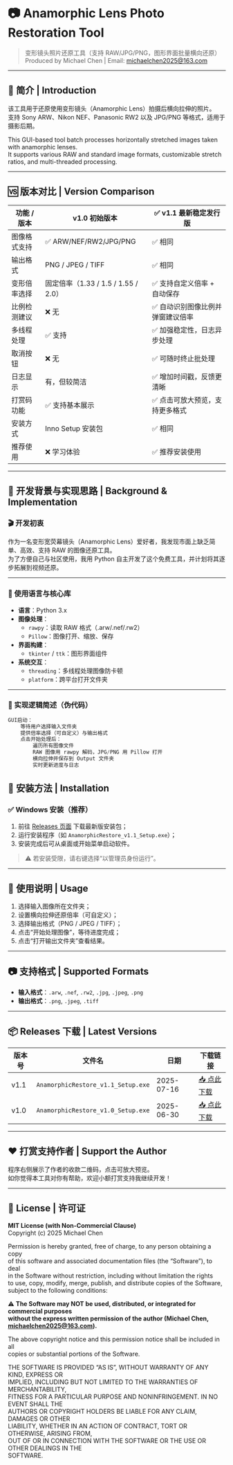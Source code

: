# 📷 Anamorphic Lens Photo Restoration Tool  
> 变形镜头照片还原工具（支持 RAW/JPG/PNG，图形界面批量横向还原）  
> Produced by Michael Chen | Email: michaelchen2025@163.com

---

## 🧩 简介 | Introduction

该工具用于还原使用变形镜头（Anamorphic Lens）拍摄后横向拉伸的照片。  
支持 Sony ARW、Nikon NEF、Panasonic RW2 以及 JPG/PNG 等格式，适用于摄影后期。

This GUI-based tool batch processes horizontally stretched images taken with anamorphic lenses.  
It supports various RAW and standard image formats, customizable stretch ratios, and multi-threaded processing.

---

## 🆚 版本对比 | Version Comparison

| 功能 / 版本                | v1.0 初始版本                             | ✅ v1.1 最新稳定发行版                         |
|----------------------------|------------------------------------------|------------------------------------------|
| 图像格式支持               | ✅ ARW/NEF/RW2/JPG/PNG                    | ✅ 相同                                  |
| 输出格式                   | PNG / JPEG / TIFF                        | ✅ 相同                                  |
| 变形倍率选择               | 固定倍率（1.33 / 1.5 / 1.55 / 2.0）      | ✅ 支持自定义倍率 + 自动保存             |
| 比例检测建议               | ❌ 无                                     | ✅ 自动识别图像比例并弹窗建议倍率        |
| 多线程处理                 | ✅ 支持                                   | ✅ 加强稳定性，日志异步处理              |
| 取消按钮                   | ❌ 无                                     | ✅ 可随时终止批处理                      |
| 日志显示                   | 有，但较简洁                             | ✅ 增加时间戳，反馈更清晰                |
| 打赏码功能                 | ✅ 支持基本展示                           | ✅ 点击可放大预览，支持更多格式          |
| 安装方式                   | Inno Setup 安装包                        | ✅ 相同                                  |
| 推荐使用                   | ❌ 学习体验                               | ✅ 推荐安装使用                         |

---

## 🧠 开发背景与实现思路 | Background & Implementation

### 🎬 开发初衷

作为一名变形宽荧幕镜头（Anamorphic Lens）爱好者，我发现市面上缺乏简单、高效、支持 RAW 的图像还原工具。  
为了方便自己与社区使用，我用 Python 自主开发了这个免费工具，并计划将其逐步拓展到视频还原。

---

### 🧰 使用语言与核心库

- **语言**：Python 3.x
- **图像处理**：
  - `rawpy`：读取 RAW 格式（.arw/.nef/.rw2）
  - `Pillow`：图像打开、缩放、保存
- **界面构建**：
  - `tkinter` / `ttk`：图形界面组件
- **系统交互**：
  - `threading`：多线程处理图像防卡顿
  - `platform`：跨平台打开文件夹

---

### 🧩 实现逻辑简述（伪代码）

```python
GUI启动：
    等待用户选择输入文件夹
    提供倍率选择（可自定义）与输出格式
    点击开始处理后：
        遍历所有图像文件
        RAW 图像用 rawpy 解码，JPG/PNG 用 Pillow 打开
        横向拉伸并保存到 Output 文件夹
        实时更新进度与日志
```
## 🧭 安装方法 | Installation

### ✅ Windows 安装（推荐）

1. 前往 [Releases 页面](https://github.com/yourusername/yourrepo/releases) 下载最新版安装包；
2. 运行安装程序（如 `AnamorphicRestore_v1.1_Setup.exe`）；
3. 安装完成后可从桌面或开始菜单启动软件。

> ⚠️ 若安装受限，请右键选择“以管理员身份运行”。

---

## 🚀 使用说明 | Usage

1. 选择输入图像所在文件夹；
2. 设置横向拉伸还原倍率（可自定义）；
3. 选择输出格式（PNG / JPEG / TIFF）；
4. 点击“开始处理图像”，等待进度完成；
5. 点击“打开输出文件夹”查看结果。

---

## 📷 支持格式 | Supported Formats

- **输入格式**：`.arw`, `.nef`, `.rw2`, `.jpg`, `.jpeg`, `.png`
- **输出格式**：`.png`, `.jpeg`, `.tiff`

---

## 📦 Releases 下载 | Latest Versions

| 版本号 | 文件名 | 日期 | 下载链接 |
|--------|--------|------|-----------|
| v1.1   | `AnamorphicRestore_v1.1_Setup.exe` | 2025-07-16 | [📥 点此下载](https://github.com/yourusername/yourrepo/releases/tag/v1.1) |
| v1.0   | `AnamorphicRestore_v1.0_Setup.exe` | 2025-06-30 | [📥 点此下载](https://github.com/yourusername/yourrepo/releases/tag/v1.0) |

---

## ❤️ 打赏支持作者 | Support the Author

程序右侧展示了作者的收款二维码，点击可放大预览。  
如你觉得本工具对你有帮助，欢迎小额打赏支持我继续开发！

---

## 📄 License | 许可证

**MIT License (with Non-Commercial Clause)**  
Copyright (c) 2025 Michael Chen

Permission is hereby granted, free of charge, to any person obtaining a copy  
of this software and associated documentation files (the “Software”), to deal  
in the Software without restriction, including without limitation the rights  
to use, copy, modify, merge, publish, and distribute copies of the Software,  
subject to the following conditions:

⚠️ **The Software may NOT be used, distributed, or integrated for commercial purposes**  
**without the express written permission of the author (Michael Chen, michaelchen2025@163.com).**

The above copyright notice and this permission notice shall be included in all  
copies or substantial portions of the Software.

THE SOFTWARE IS PROVIDED “AS IS”, WITHOUT WARRANTY OF ANY KIND, EXPRESS OR  
IMPLIED, INCLUDING BUT NOT LIMITED TO THE WARRANTIES OF MERCHANTABILITY,  
FITNESS FOR A PARTICULAR PURPOSE AND NONINFRINGEMENT. IN NO EVENT SHALL THE  
AUTHORS OR COPYRIGHT HOLDERS BE LIABLE FOR ANY CLAIM, DAMAGES OR OTHER  
LIABILITY, WHETHER IN AN ACTION OF CONTRACT, TORT OR OTHERWISE, ARISING FROM,  
OUT OF OR IN CONNECTION WITH THE SOFTWARE OR THE USE OR OTHER DEALINGS IN THE  
SOFTWARE.
